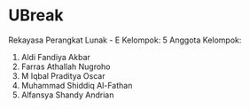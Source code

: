 # UBreak

Rekayasa Perangkat Lunak - E
Kelompok: 5
Anggota Kelompok:
1. Aldi Fandiya Akbar
2. Farras Athallah Nugroho
3. M Iqbal Praditya Oscar
4. Muhammad Shiddiq Al-Fathan
5. Alfansya Shandy Andrian
